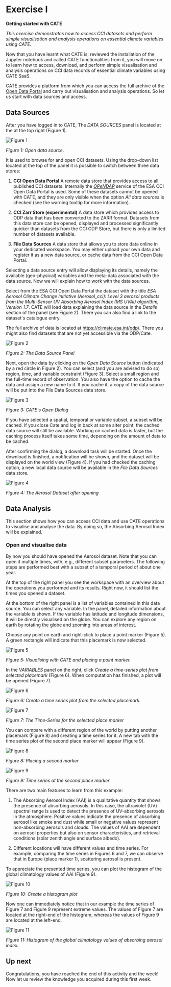 # Exercise I

**Getting started with CATE**

*This exercise demonstrates how to access CCI datasets and perform
simple visualisation and analysis operations on essential climate
variables using CATE.*

Now that you have learnt what CATE is, reviewed the installation of the 
Jupyter notebook and called CATE functionalities from it, you will move on 
to learn how to access, download, and perform simple visualisation and 
analysis operations on CCI data records of essential climate variables 
using CATE SaaS.

CATE provides a platform from which you can access the full archive of 
the [Open Data Portal](https://climate.esa.int/en/odp/#/dashboard) 
and carry out visualisation and analysis operations. So let us start 
with data sources and access.

## Data Sources

After you have logged in to CATE, The *DATA SOURCES* panel is located at
the at the top right (Figure 1).

![Figure 1](https://raw.githubusercontent.com/CCI-Tools/cate-edu/main/MOOC/images_E123/media/image1.png#center)

*Figure 1: Open data source.*

It is used to browse for and open CCI datasets. Using the drop-down list
located at the top of the panel it is possible to switch between three
data stores:

1.  **CCI Open Data Portal** A remote data store that provides access to
    all published CCI datasets. Internally the
    [*OPeNDAP*](https://www.opendap.org/) service of the ESA CCI Open
    Data Portal is used. Some of these datasets cannot be opened with
    CATE, and they are only visible when the option *All data sources*
    is checked (see the warning tooltip for more information).

2.  **CCI Zarr Store (experimental)** A data store which provides access
    to ODP data that has been converted to the ZARR format. Datasets
    from this data store can be opened, displayed and processed
    significantly quicker than datasets from the CCI ODP Store, but
    there is only a limited number of datasets available.

3.  **File Data Sources** A data store that allows you to store data
    online in your dedicated workspace. You may either upload your own
    data and register it as a new data source, or cache data from the
    CCI Open Data Portal.

Selecting a data source entry will allow displaying its details, namely
the available (geo-physical) variables and the meta-data associated with
the data source. Now we will explain how to work with the data sources.

Select from the ESA CCI Open Data Portal the dataset with the title 
*ESA Aerosol Climate Change Initiative (Aerosol_cci): Level 3 aerosol 
products from the Multi-Sensor UV Absorbing Aerosol Index (MS UVAI) 
algorithm, Version 1.7*. CATE will load data explaining the data source 
in the *Details* section of the panel (see Figure 2). 
There you can also find a link to the dataset\'s catalogue entry. 

The full archive of data is located at <https://climate.esa.int/odp/>. 
There you might also find datasets that are not yet accessible via the ODP/Cate.

![Figure 2](https://raw.githubusercontent.com/CCI-Tools/cate-edu/main/MOOC/images_E123/media/image2.png#center)

*Figure 2: The Data Source Panel*

Next, open the data by clicking on the *Open Data Source* button
(indicated by a red circle in Figure 2). You can select (and you are
advised to do so) region, time, and variable constraint (Figure 3).
Select a small region and the full-time record of observation. You also
have the option to cache the data and assign a new name to it. If you
cache it, a copy of the data source will be put into the File Data
Sources data store.

![Figure 3](https://raw.githubusercontent.com/CCI-Tools/cate-edu/main/MOOC/images_E123/media/image3.png#center)

*Figure 3: CATE\'s Open Dialog*

If you have selected a spatial, temporal or variable subset, a subset
will be cached. If you close Cate and log in back at some alter point,
the cached data source will still be available. Working on cached data
is faster, but the caching process itself takes some time, depending on
the amount of data to be cached.

After confirming the dialog, a download task will be started. Once the
download is finished, a notification will be shown, and the dataset will
be displayed on the world view (Figure 4). If you had checked the
caching option, a new local data source will be available in the *File
Data Sources* data store.

![Figure 4](https://raw.githubusercontent.com/CCI-Tools/cate-edu/main/MOOC/images_E123/media/image4.png#center)

*Figure 4: The Aerosol Dataset after opening*

## Data Analysis

This section shows how you can access CCI data and use CATE operations
to visualise and analyse the data. By doing so, the Absorbing Aerosol
Index will be explained.

### Open and visualise data

By now you should have opened the Aerosol dataset. Note that you can
open it multiple times, with, e.g., different subset parameters. The
following steps are performed best with a subset of a temporal period of
about one year.

At the top of the right panel you see the workspace with an overview
about the operations you performed and its results. Right now, it should
list the times you opened a dataset.

At the bottom of the right panel is a list of variables contained in
this data source. You can select any variable. In the panel, detailed
information about the variable is shown. If the variable has latitude
and longitude dimensions, it will be directly visualised on the globe.
You can explore any region on earth by rotating the globe and zooming
into areas of interest.

Choose any point on earth and right-click to place a point marker
(Figure 5). A green rectangle will indicate that this placemark is now
selected.

![Figure 5](https://raw.githubusercontent.com/CCI-Tools/cate-edu/main/MOOC/images_E123/media/image5.png#center)

*Figure 5: Visualising with CATE and placing a point marker.*

In the *VARIABLES* panel on the right, click *Create a time-series plot
from selected placemark* (Figure 6). When computation has finished, a
plot will be opened (Figure 7).

![Figure 6](https://raw.githubusercontent.com/CCI-Tools/cate-edu/main/MOOC/images_E123/media/image6.png#center)

*Figure 6: Create a time series plot from the selected placemark.*

![Figure 7](https://raw.githubusercontent.com/CCI-Tools/cate-edu/main/MOOC/images_E123/media/image7.png#center)

*Figure 7: The Time-Series for the selected place marker*

You can compare with a different region of the world by putting another
placemark (Figure 8) and creating a time series for it. A new tab with
the time series plot of the second place marker will appear (Figure 9).

![Figure 8](https://raw.githubusercontent.com/CCI-Tools/cate-edu/main/MOOC/images_E123/media/image8.png#center)

*Figure 8: Placing a second marker*

![Figure 9](https://raw.githubusercontent.com/CCI-Tools/cate-edu/main/MOOC/images_E123/media/image9.png#center)

*Figure 9: Time series at the second place marker*

There are two main features to learn from this example:

1.  The Absorbing Aerosol Index (AAI) is a qualitative quantity that
    shows the presence of absorbing aerosols. In this case, the
    ultraviolet (UV) spectral range is used to detect the presence of
    UV-absorbing aerosols in the atmosphere. Positive values indicate
    the presence of absorbing aerosol like smoke and dust while small or
    negative values represent non-absorbing aerosols and clouds. The
    values of AAI are dependent on aerosol properties but also on sensor
    characteristics, and retrieval conditions (solar zenith angle and
    surface albedo).

2.  Different locations will have different values and time series. For
    example, comparing the time series in Figures 6 and 7, we can
    observe that in Europe (place marker 1), scattering aerosol is
    present.

To appreciate the presented time series, you can plot the histogram of
the global climatology values of AAI (Figure 9).

![Figure 10](https://raw.githubusercontent.com/CCI-Tools/cate-edu/main/MOOC/images_E123/media/image10.png#center)

*Figure 10: Create a histogram plot*

Now one can immediately notice that in our example the time series of
Figure 7 and Figure 9 represent extreme values. The values of Figure 7
are located at the right-end of the histogram, whereas the values of
Figure 9 are located at the left-end.

![Figure 11](https://raw.githubusercontent.com/CCI-Tools/cate-edu/main/MOOC/images_E123/media/image11.png#center)

*Figure 11: Histogram of the global climatology values 
of absorbing aerosol index.*

## Up next

Congratulations, you have reached the end of this activity and the week! 
Now let us review the knowledge you acquired during this first week.
